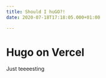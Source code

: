 ```yaml
---
title: Should I huGO?!
date: 2020-07-18T17:18:05.000+01:00

---
```

# Hugo on Vercel
Just teeeesting